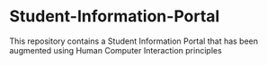 # Student-Information-Portal
This repository contains a Student Information Portal that has been augmented using Human Computer Interaction principles
